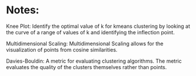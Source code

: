 # Notes:
Knee Plot: Identify the optimal value of k for kmeans clustering by looking at the curve of a range of values of k and identifying the inflection point. 

Multidimensional Scaling: Multidimensional Scaling allows for the visualization of points from cosine similarities. 

Davies-Bouldin: 
A metric for evaluating clustering algorithms. The metric evaluates the quality of the clusters themselves rather than points. 
